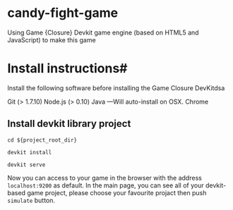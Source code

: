 # candy-fight-game
Using Game {Closure} Devkit game engine (based on HTML5 and JavaScript) to make this game

# Install instructions#
Install the following software before installing the Game Closure DevKitdsa

Git (> 1.7.10)
Node.js (> 0.10)
Java —Will auto-install on OSX.
Chrome

## Install devkit library project
`cd ${project_root_dir}`

`devkit install`

`devkit serve`

Now you can access to your game in the browser with the address `localhost:9200` as default.
In the main page, you can see all of your devkit-based game project, please choose your favourite projact then push `simulate` button.
